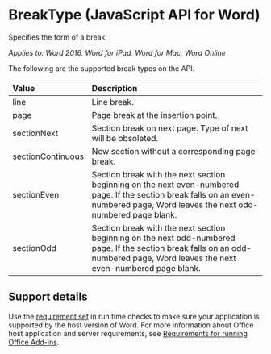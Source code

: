 # BreakType (JavaScript API for Word)

Specifies the form of a break.

_Applies to: Word 2016, Word for iPad, Word for Mac, Word Online_

The following are the supported break types on the API.

| Value      | Description  |
|:-----------------|:-----------------|
| line | Line break.|
| page | Page break at the insertion point.|
| sectionNext | Section break on next page. Type of next will be obsoleted.|
| sectionContinuous | New section without a corresponding page break.|
| sectionEven | Section break with the next section beginning on the next even-numbered page. If the section break falls on an even-numbered page, Word leaves the next odd-numbered page blank.|
| sectionOdd | Section break with the next section beginning on the next odd-numbered page. If the section break falls on an odd-numbered page, Word leaves the next even-numbered page blank.|

## Support details
Use the [requirement set](../requirement-sets/office-add-in-requirement-sets.md) in run time checks to make sure your application is supported by the host version of Word. For more information about Office host application and server requirements, see [Requirements for running Office Add-ins](../../docs/overview/requirements-for-running-office-add-ins.md).
